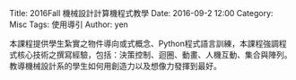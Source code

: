 Title: 2016Fall 機械設計計算機程式教學
Date: 2016-09-2 12:00
Category: Misc
Tags: 使用導引
Author: yen

本課程提供學生紮實之物件導向或式概念、Python程式語言訓練，本課程強調程式核心技術之撰寫經驗，包括：決策控制、迴圈、動畫、人機互動、集合與陣列。
教導機械設計系的學生如何用創造力以及想像力發揮到最好。

